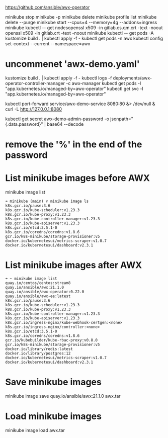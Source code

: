 https://github.com/ansible/awx-operator

<!-- kubectl apply -f https://raw.githubusercontent.com/ansible/awx-operator/0.12.0/deploy/awx-operator.yaml

kubectl apply -f ./awx-operator.yaml
kubectl apply -f ./ansible-awx.yml
kubectl logs -f deployment/awx-operator
kubectl get pods -l "app.kubernetes.io/managed-by=awx-operator"
kubectl get svc -l "app.kubernetes.io/managed-by=awx-operator"

devops@linuxtechi:~$ nohup minikube tunnel &
devops@linuxtechi:~$ kubectl get svc ansible-awx-service
NAME                  TYPE       CLUSTER-IP     EXTERNAL-IP   PORT(S)        AGE
ansible-awx-service   NodePort   10.97.206.89   <none>        80:32483/TCP   90m

kubectl port-forward svc/ansible-awx-service --address 0.0.0.0 32483:80 &> /dev/null &
open http://<minikube-ip>:<node-port>
kubectl get secret ansible-awx-admin-password -o jsonpath="{.data.password}" | base64 --decode -->

minikube stop
minikube -p minikube delete
minikube profile list
minikube delete --purge
minikube start --cpus=4 --memory=4g --addons=ingress
minikube kubectl -- get nodesopenssl x509 -in gitlab.cs.qm.crt -text -noout
openssl x509 -in gitlab.crt -text -noout
minikube kubectl -- get pods -A
kustomize build . | kubectl apply -f -
kubectl get pods -n awx
kubectl config set-context --current --namespace=awx
# uncommenet 'awx-demo.yaml'
kustomize build . | kubectl apply -f -
kubectl logs -f deployments/awx-operator-controller-manager -c awx-manager
kubectl get pods -l "app.kubernetes.io/managed-by=awx-operator"
kubectl get svc -l "app.kubernetes.io/managed-by=awx-operator"

<!-- export NAMESPACE=awx
minikube service awx-demo-service --url -n $NAMESPACE -->

kubectl port-forward service/awx-demo-service 8080:80 &> /dev/null &
curl -L http://127.0.0.1:8080

kubectl get secret awx-demo-admin-password -o jsonpath="{.data.password}" | base64 --decode
# remove the '%' in the end of the password

# List minikube images before AWX
minikube image list
```
➜ minikube (main) ✗ minikube image ls
k8s.gcr.io/pause:3.6
k8s.gcr.io/kube-scheduler:v1.23.3
k8s.gcr.io/kube-proxy:v1.23.3
k8s.gcr.io/kube-controller-manager:v1.23.3
k8s.gcr.io/kube-apiserver:v1.23.3
k8s.gcr.io/etcd:3.5.1-0
k8s.gcr.io/coredns/coredns:v1.8.6
gcr.io/k8s-minikube/storage-provisioner:v5
docker.io/kubernetesui/metrics-scraper:v1.0.7
docker.io/kubernetesui/dashboard:v2.3.1
```
# List minikube images after AWX
```
➜ ~ minikube image list
quay.io/centos/centos:stream8
quay.io/ansible/awx:21.1.0
quay.io/ansible/awx-operator:0.22.0
quay.io/ansible/awx-ee:latest
k8s.gcr.io/pause:3.6
k8s.gcr.io/kube-scheduler:v1.23.3
k8s.gcr.io/kube-proxy:v1.23.3
k8s.gcr.io/kube-controller-manager:v1.23.3
k8s.gcr.io/kube-apiserver:v1.23.3
k8s.gcr.io/ingress-nginx/kube-webhook-certgen:<none>
k8s.gcr.io/ingress-nginx/controller:<none>
k8s.gcr.io/etcd:3.5.1-0
k8s.gcr.io/coredns/coredns:v1.8.6
gcr.io/kubebuilder/kube-rbac-proxy:v0.8.0
gcr.io/k8s-minikube/storage-provisioner:v5
docker.io/library/redis:latest
docker.io/library/postgres:12
docker.io/kubernetesui/metrics-scraper:v1.0.7
docker.io/kubernetesui/dashboard:v2.3.1
```

# Save minikube images
minikube image save quay.io/ansible/awx:21.1.0 awx.tar
# Load minikube images
minikube image load awx.tar
